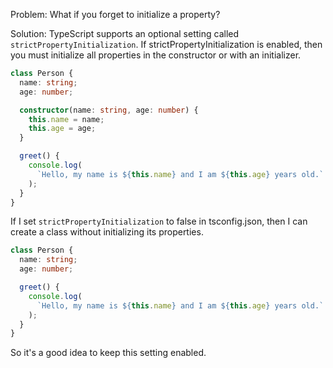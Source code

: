 Problem: What if you forget to initialize a property?

Solution: TypeScript supports an optional setting called `strictPropertyInitialization`. If strictPropertyInitialization is enabled, then you must initialize all properties in the constructor or with an initializer.

```typescript
class Person {
  name: string;
  age: number;

  constructor(name: string, age: number) {
    this.name = name;
    this.age = age;
  }

  greet() {
    console.log(
      `Hello, my name is ${this.name} and I am ${this.age} years old.`
    );
  }
}
```

If I set `strictPropertyInitialization` to false in tsconfig.json, then I can create a class without initializing its properties.

```typescript
class Person {
  name: string;
  age: number;

  greet() {
    console.log(
      `Hello, my name is ${this.name} and I am ${this.age} years old.`
    );
  }
}
```

So it's a good idea to keep this setting enabled.
